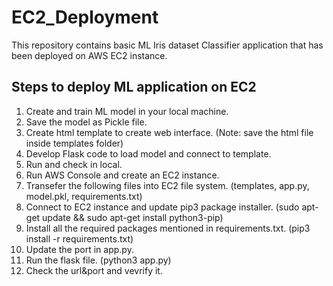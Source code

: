 # EC2_Deployment
This repository contains basic ML Iris dataset Classifier application that has been deployed on AWS EC2 instance.
## Steps to deploy ML application on EC2

1. Create and train ML model in your local machine.
2. Save the model as Pickle file.
3. Create html template to create web interface. (Note: save the html file inside templates folder)
4. Develop Flask code to load model and connect to template.
5. Run and check in local.
6. Run AWS Console and create an EC2 instance.
7. Transefer the following files into EC2 file system. (templates, app.py, model.pkl, requirements.txt)
8. Connect to EC2 instance and update pip3 package installer. (sudo apt-get update && sudo apt-get install python3-pip)
9. Install all the required packages mentioned in requirements.txt. (pip3 install -r requirements.txt)
10. Update the port in app.py.
11. Run the flask file. (python3 app.py)
12. Check the url&port and vevrify it.
